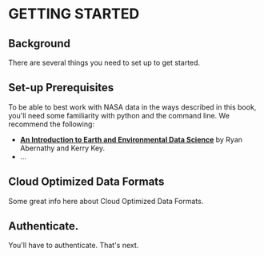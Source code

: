 # GETTING STARTED

## Background

There are several things you need to set up to get started.

## Set-up Prerequisites

To be able to best work with NASA data in the ways described in this book, you'll need some familiarity with python and the command line. We recommend the following: 

- [**An Introduction to Earth and Environmental Data Science**](https://earth-env-data-science.github.io/intro.html) by Ryan Abernathy and Kerry Key. 
- ...

## Cloud Optimized Data Formats

Some great info here about Cloud Optimized Data Formats. 

## Authenticate.

You'll have to authenticate. That's next. 